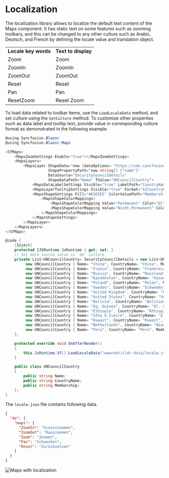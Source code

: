 # Localization

The localization library allows to localize the default text content of the Maps component. It has static text on some features such as zooming toolbars, and this can be changed to any other culture such as Arabic, Deutsch, and French by defining the locale value and translation object.

<!-- markdownlint-disable MD033 -->

<table>
<tr>
<td><b>Locale key words</b></td>
<td><b>Text to display</b></td>
</tr>
<tr>
<td>Zoom</td>
<td>Zoom</td>
</tr>
<tr>
<td>ZoomIn</td>
<td>ZoomIn</td>
</tr>
<tr>
<td>ZoomOut</td>
<td>ZoomOut</td>
</tr>
<tr>
<td>Reset</td>
<td>Reset</td>
</tr>
<tr>
<td>Pan</td>
<td>Pan</td>
</tr>
<tr>
<td>ResetZoom</td>
<td>Reset Zoom</td>
</tr>
</table>

To load data related to toolbar items, use the `LoadLocaleData` method, and set culture using the `SetCulture` method. To customize other properties such as data label and tooltip text, provide value in corresponding culture format as demonstrated in the following example.

```csharp
@using Syncfusion.Blazor
@using Syncfusion.Blazor.Maps

<SfMaps>
    <MapsZoomSettings Enable="true"></MapsZoomSettings>
    <MapsLayers>
        <MapsLayer ShapeData='new {dataOptions= "https://cdn.syncfusion.com/maps/map-data/world-map.json"}'
                   ShapePropertyPath='new string[] {"name"}'
                   DataSource="SecurityCouncilDetails"
                   ShapeDataPath="Name" TValue="UNCouncilCountry">
            <MapsDataLabelSettings Visible="true" LabelPath="CountryName"></MapsDataLabelSettings>
            <MapsLayerTooltipSettings Visible="true" Format="${CountryName} - ${Membership}"></MapsLayerTooltipSettings>
            <MapsShapeSettings Fill="#E5E5E5" ColorValuePath="Membership">
                <MapsShapeColorMappings>
                    <MapsShapeColorMapping Value="Permanent" Color="@("#EDB46F")"></MapsShapeColorMapping>
                    <MapsShapeColorMapping Value="Nicht-Permanent" Color="@("#F1931B")"></MapsShapeColorMapping>
                </MapsShapeColorMappings>
            </MapsShapeSettings>
        </MapsLayer>
    </MapsLayers>
</SfMaps>

@code {
    [Inject]
    protected IJSRuntime JsRuntime { get; set; }
    // Set data source value in 'de' culture
    private List<UNCouncilCountry> SecurityCouncilDetails = new List<UNCouncilCountry>{
         new UNCouncilCountry { Name= "China", CountryName= "China", Membership= "Permanent"},
         new UNCouncilCountry { Name= "France", CountryName= "Frankreich", Membership= "Permanent" },
         new UNCouncilCountry { Name= "Russia", CountryName= "Russland", Membership= "Permanent"},
         new UNCouncilCountry { Name= "Kazakhstan", CountryName= "Kasachstan", Membership= "Nicht-Permanent"},
         new UNCouncilCountry { Name= "Poland", CountryName= "Polen", Membership= "Nicht-Permanent"},
         new UNCouncilCountry { Name= "Sweden", CountryName= "Schweden", Membership= "Nicht-Permanent"},
         new UNCouncilCountry { Name= "United Kingdom", CountryName= "Großbritannien", Membership= "Permanent"},
         new UNCouncilCountry { Name= "United States", CountryName= "Vereinigte Staaten", Membership= "Permanent"},
         new UNCouncilCountry { Name= "Bolivia", CountryName= "Bolivien", Membership= "Nicht-Permanent"},
         new UNCouncilCountry { Name= "Eq. Guinea", CountryName= "Gl. Guinea", Membership= "Nicht-Permanent"},
         new UNCouncilCountry { Name= "Ethiopia", CountryName= "Äthiopien", Membership= "Nicht-Permanent"},
         new UNCouncilCountry { Name= "Côte d Ivoire", CountryName= "Elfenbeinküste", Membership= "Permanent"},
         new UNCouncilCountry { Name= "Kuwait", CountryName= "Kuwait", Membership= "Nicht-Permanent"},
         new UNCouncilCountry { Name= "Netherlands", CountryName= "Niederlande", Membership= "Nicht-Permanent"},
         new UNCouncilCountry { Name= "Peru", CountryName= "Peru", Membership= "Nicht-Permanent"}
    };

    protected override void OnAfterRender()
    {
        this.JsRuntime.Sf().LoadLocaleData("wwwroot/cldr-data/locale.json").SetCulture("de");
    }

    public class UNCouncilCountry
    {
        public string Name;
        public string CountryName;
        public string Membership;
    };
}
```

The `locale.json` file contains following data.

```json
{
  "de": {
    "maps": {
      "ZoomIn": "hineinzoomen",
      "ZoomOut": "Rauszoomen",
      "Zoom": "Zoomen",
      "Pan": "Schwenken",
      "Reset": "Zurücksetzen"
    }
  }
}
```

![Maps with localization](./images/Localization/Localization.png)
